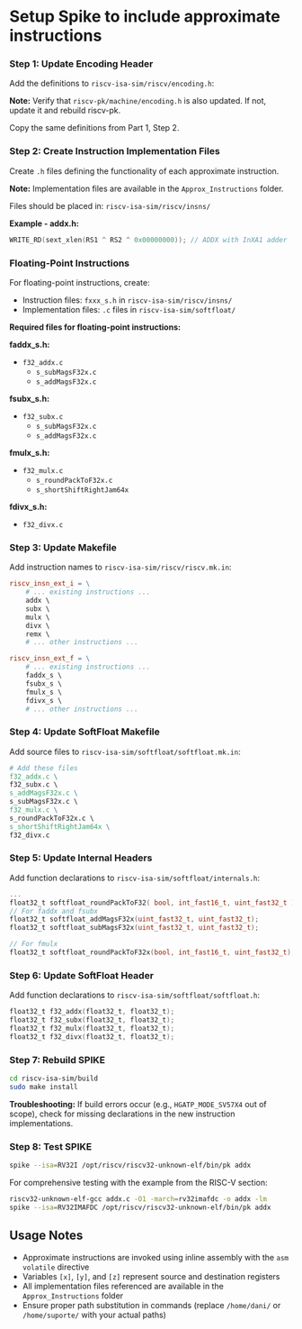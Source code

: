 # Setup Spike to include approximate instructions

### Step 1: Update Encoding Header

Add the definitions to `riscv-isa-sim/riscv/encoding.h`:

**Note:** Verify that `riscv-pk/machine/encoding.h` is also updated. If not, update it and rebuild riscv-pk.

Copy the same definitions from Part 1, Step 2.

### Step 2: Create Instruction Implementation Files

Create `.h` files defining the functionality of each approximate instruction.

**Note:** Implementation files are available in the `Approx_Instructions` folder.

Files should be placed in: `riscv-isa-sim/riscv/insns/`

**Example - addx.h:**
```c
WRITE_RD(sext_xlen(RS1 ^ RS2 ^ 0x00000000)); // ADDX with InXA1 adder
```

### Floating-Point Instructions

For floating-point instructions, create:
- Instruction files: `fxxx_s.h` in `riscv-isa-sim/riscv/insns/`
- Implementation files: `.c` files in `riscv-isa-sim/softfloat/`

**Required files for floating-point instructions:**

**faddx_s.h:**
- `f32_addx.c`
  - `s_subMagsF32x.c`
  - `s_addMagsF32x.c`

**fsubx_s.h:**
- `f32_subx.c`
  - `s_subMagsF32x.c`
  - `s_addMagsF32x.c`

**fmulx_s.h:**
- `f32_mulx.c`
  - `s_roundPackToF32x.c`
  - `s_shortShiftRightJam64x`

**fdivx_s.h:**
- `f32_divx.c`

### Step 3: Update Makefile

Add instruction names to `riscv-isa-sim/riscv/riscv.mk.in`:

```makefile
riscv_insn_ext_i = \
    # ... existing instructions ...
    addx \
    subx \
    mulx \
    divx \
    remx \
    # ... other instructions ...

riscv_insn_ext_f = \
    # ... existing instructions ...
    faddx_s \
    fsubx_s \
    fmulx_s \
    fdivx_s \
    # ... other instructions ...
```

### Step 4: Update SoftFloat Makefile

Add source files to `riscv-isa-sim/softfloat/softfloat.mk.in`:

```makefile
# Add these files
f32_addx.c \
f32_subx.c \
s_addMagsF32x.c \
s_subMagsF32x.c \
f32_mulx.c \
s_roundPackToF32x.c \
s_shortShiftRightJam64x \
f32_divx.c
```

### Step 5: Update Internal Headers

Add function declarations to `riscv-isa-sim/softfloat/internals.h`:

```c
...
float32_t softfloat_roundPackToF32( bool, int_fast16_t, uint_fast32_t ); // place the content after this line
// For faddx and fsubx
float32_t softfloat_addMagsF32x(uint_fast32_t, uint_fast32_t);
float32_t softfloat_subMagsF32x(uint_fast32_t, uint_fast32_t);

// For fmulx
float32_t softfloat_roundPackToF32x(bool, int_fast16_t, uint_fast32_t);
```

### Step 6: Update SoftFloat Header

Add function declarations to `riscv-isa-sim/softfloat/softfloat.h`:

```c
float32_t f32_addx(float32_t, float32_t);
float32_t f32_subx(float32_t, float32_t);
float32_t f32_mulx(float32_t, float32_t);
float32_t f32_divx(float32_t, float32_t);
```

### Step 7: Rebuild SPIKE

```bash
cd riscv-isa-sim/build
sudo make install
```

**Troubleshooting:** If build errors occur (e.g., `HGATP_MODE_SV57X4` out of scope), check for missing declarations in the new instruction implementations.

### Step 8: Test SPIKE

```bash
spike --isa=RV32I /opt/riscv/riscv32-unknown-elf/bin/pk addx
```

For comprehensive testing with the example from the RISC-V section:

```bash
riscv32-unknown-elf-gcc addx.c -O1 -march=rv32imafdc -o addx -lm 
spike --isa=RV32IMAFDC /opt/riscv/riscv32-unknown-elf/bin/pk addx
```

## Usage Notes

- Approximate instructions are invoked using inline assembly with the `asm volatile` directive
- Variables `[x]`, `[y]`, and `[z]` represent source and destination registers
- All implementation files referenced are available in the `Approx_Instructions` folder
- Ensure proper path substitution in commands (replace `/home/dani/` or `/home/suporte/` with your actual paths)
